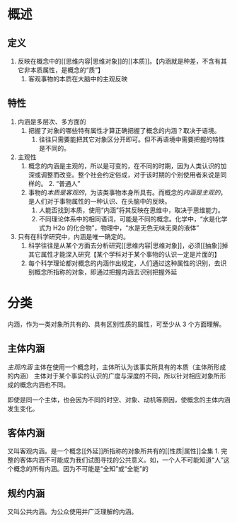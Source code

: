 # 概述
## 定义
1. 反映在概念中的[[思维内容|思维对象]]的[[本质]]。【内涵就是种差，不含有其它非本质属性，是概念的“质”】
	1. 客观事物的本质在大脑中的主观反映
## 特性
1. 内涵是多层次、多方面的
	1. 把握了对象的哪些特有属性才算正确把握了概念的内涵？取决于语境。
		1. 往往只需要能把其它对象区分开即可。但不再语境中需要把握的特性是不同的。
2. 主观性
	1. 概念的内涵是主观的，所以是可变的，在不同的时期，因为人类认识的加深或调整而改变。整个社会约定俗成，对于该时期的个别使用者来说是同样的。
		2. “普通人”
	2. 事物的*本质是客观的*，为该类事物本身所具有。而概念的*内涵是主观的*，是人们对于事物属性的一种认识、在头脑中的反映。
		1. 人能否找到本质，使用“内涵”将其反映在思维中，取决于思维能力。
		2. 不同理论体系中的相同语词，可能是不同的概念。化学中，“水是化学式为 H2o 的化合物”，物理中，“水是无色无味无臭的液体”
3. 只有在科学研究中，内涵是唯一确定的。
	1. 科学往往是从某个方面去分析研究[[思维内容|思维对象]]，必须[[抽象]]掉其它属性才能深入研究【某个学科对于某个事物的认识一定是片面的】
	2. 每个科学理论都对概念的内涵作出规定，人们通过这种属性的识别，去识别概念所指称的对象，即通过把握内涵去识别把握外延
# 分类
内涵，作为一类对象所共有的、具有区别性质的属性，可至少从 3 个方面理解。
## 主体内涵
*主观内涵*
主体在使用一个概念时，主体所认为该事实所具有的本质（主体所形成的内涵）
主体对于某个事实的认识的广度与深度的不同，所以针对相应对象所形成的概念内涵也不同。

即使是同一个主体，也会因为不同的时空、对象、动机等原因，使概念的主体内涵发生变化。
## 客体内涵
又叫客观内涵。是一个概念[[外延]]所指称的对象所共有的[[性质|属性]]全集
	1. 完整的客体内涵不可能成为我们试图寻找的公共意义。如，一个人不可能知道“人”这个概念的所有内涵。因为不可能是“全知”或“全能”的
## 规约内涵
又叫公共内涵。为公众使用并广泛理解的内涵。